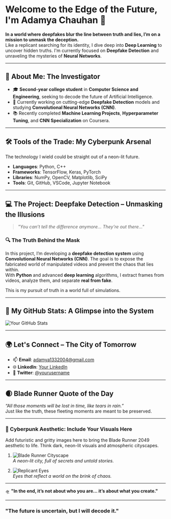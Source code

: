 # Welcome to the Edge of the Future, I'm Adamya Chauhan 🚀

**In a world where deepfakes blur the line between truth and lies, I’m on a mission to unmask the deception.**  
Like a replicant searching for its identity, I dive deep into **Deep Learning** to uncover hidden truths. I'm currently focused on **Deepfake Detection** and unraveling the mysteries of **Neural Networks**.

---

## 🚀 About Me: The Investigator

- 🎓 **Second-year college student** in **Computer Science and Engineering**, seeking to decode the future of Artificial Intelligence.
- 🌱 Currently working on cutting-edge **Deepfake Detection** models and studying **Convolutional Neural Networks (CNN)**.
- 📚 Recently completed **Machine Learning Projects**, **Hyperparameter Tuning**, and **CNN Specialization** on Coursera.

---

## 🛠️ Tools of the Trade: My Cyberpunk Arsenal

The technology I wield could be straight out of a neon-lit future.

- **Languages**: Python, C++
- **Frameworks**: TensorFlow, Keras, PyTorch
- **Libraries**: NumPy, OpenCV, Matplotlib, SciPy
- **Tools**: Git, GitHub, VSCode, Jupyter Notebook

---

## 💻 The Project: **Deepfake Detection – Unmasking the Illusions**

> *"You can’t tell the difference anymore... They’re out there..."*

### 🔍 **The Truth Behind the Mask**  

In this project, I’m developing a **deepfake detection system** using **Convolutional Neural Networks (CNN)**. The goal is to expose the fabricated world of manipulated videos and prevent the chaos that lies within.  
With **Python** and advanced **deep learning** algorithms, I extract frames from videos, analyze them, and separate **real from fake**.

This is my pursuit of truth in a world full of simulations.

---

## 🌌 My GitHub Stats: A Glimpse into the System

![Your GitHub Stats](https://github-readme-stats.vercel.app/api?username=your-username&show_icons=true&hide_title=true&count_private=true&hide=prs)

---

## 🌍 Let's Connect – The City of Tomorrow

- 📫 **Email**: [adamya1332004@gmail.com](mailto:adamya1332004@gmail.com)
- 🌐 **LinkedIn**: [Your LinkedIn](https://www.linkedin.com/in/your-linkedin)
- 💬 **Twitter**: [@yourusername](https://twitter.com/yourusername)

---

## 🌒 Blade Runner Quote of the Day

*“All those moments will be lost in time, like tears in rain.”*  
Just like the truth, these fleeting moments are meant to be preserved.

---

### 🌆 Cyberpunk Aesthetic: Include Your Visuals Here

Add futuristic and gritty images here to bring the Blade Runner 2049 aesthetic to life. Think dark, neon-lit visuals and atmospheric cityscapes.

1. ![Blade Runner Cityscape](https://image-link.com)  
   *A neon-lit city, full of secrets and untold stories.*

2. ![Replicant Eyes](https://image-link.com)  
   *Eyes that reflect a world on the brink of chaos.*

---

🛸 **"In the end, it’s not about who you are… it’s about what you create."**

---

### **"The future is uncertain, but I will decode it."**
